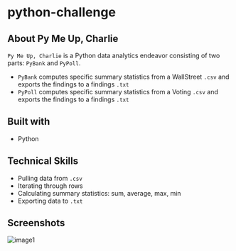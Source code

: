 # python-challenge
## About Py Me Up, Charlie

`Py Me Up, Charlie` is a Python data analytics endeavor consisting of two parts: `PyBank` and `PyPoll`.
- `PyBank` computes specific summary statistics from a WallStreet `.csv` and exports the findings to a findings `.txt`
- `PyPoll` computes specific summary statistics from a Voting `.csv` and exports the findings to a findings `.txt` 

## Built with
- Python

## Technical Skills
- Pulling data from `.csv`
- Iterating through rows
- Calculating summary statistics: sum, average, max, min
- Exporting data to `.txt`

## Screenshots
![image1](https://user-images.githubusercontent.com/74934154/138540392-92df3eeb-71d0-4529-84a2-439880aff5ad.png)
